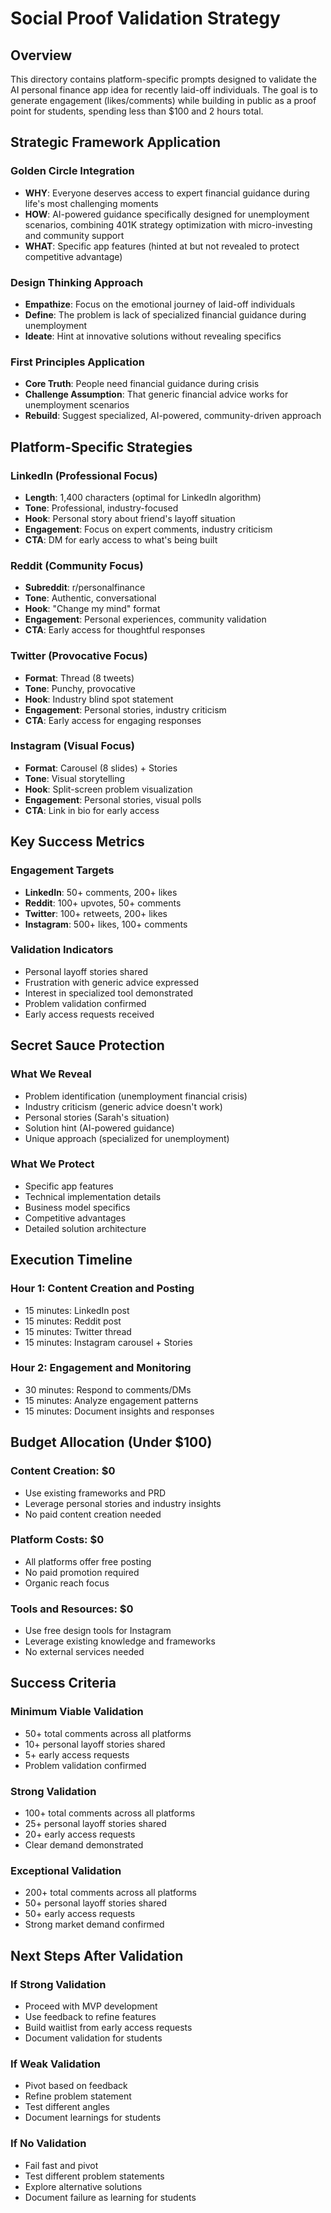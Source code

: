 # Social Proof Validation Strategy

## Overview
This directory contains platform-specific prompts designed to validate the AI personal finance app idea for recently laid-off individuals. The goal is to generate engagement (likes/comments) while building in public as a proof point for students, spending less than $100 and 2 hours total.

## Strategic Framework Application

### Golden Circle Integration
- **WHY**: Everyone deserves access to expert financial guidance during life's most challenging moments
- **HOW**: AI-powered guidance specifically designed for unemployment scenarios, combining 401K strategy optimization with micro-investing and community support
- **WHAT**: Specific app features (hinted at but not revealed to protect competitive advantage)

### Design Thinking Approach
- **Empathize**: Focus on the emotional journey of laid-off individuals
- **Define**: The problem is lack of specialized financial guidance during unemployment
- **Ideate**: Hint at innovative solutions without revealing specifics

### First Principles Application
- **Core Truth**: People need financial guidance during crisis
- **Challenge Assumption**: That generic financial advice works for unemployment scenarios
- **Rebuild**: Suggest specialized, AI-powered, community-driven approach

## Platform-Specific Strategies

### LinkedIn (Professional Focus)
- **Length**: 1,400 characters (optimal for LinkedIn algorithm)
- **Tone**: Professional, industry-focused
- **Hook**: Personal story about friend's layoff situation
- **Engagement**: Focus on expert comments, industry criticism
- **CTA**: DM for early access to what's being built

### Reddit (Community Focus)
- **Subreddit**: r/personalfinance
- **Tone**: Authentic, conversational
- **Hook**: "Change my mind" format
- **Engagement**: Personal experiences, community validation
- **CTA**: Early access for thoughtful responses

### Twitter (Provocative Focus)
- **Format**: Thread (8 tweets)
- **Tone**: Punchy, provocative
- **Hook**: Industry blind spot statement
- **Engagement**: Personal stories, industry criticism
- **CTA**: Early access for engaging responses

### Instagram (Visual Focus)
- **Format**: Carousel (8 slides) + Stories
- **Tone**: Visual storytelling
- **Hook**: Split-screen problem visualization
- **Engagement**: Personal stories, visual polls
- **CTA**: Link in bio for early access

## Key Success Metrics

### Engagement Targets
- **LinkedIn**: 50+ comments, 200+ likes
- **Reddit**: 100+ upvotes, 50+ comments
- **Twitter**: 100+ retweets, 200+ likes
- **Instagram**: 500+ likes, 100+ comments

### Validation Indicators
- Personal layoff stories shared
- Frustration with generic advice expressed
- Interest in specialized tool demonstrated
- Problem validation confirmed
- Early access requests received

## Secret Sauce Protection

### What We Reveal
- Problem identification (unemployment financial crisis)
- Industry criticism (generic advice doesn't work)
- Personal stories (Sarah's situation)
- Solution hint (AI-powered guidance)
- Unique approach (specialized for unemployment)

### What We Protect
- Specific app features
- Technical implementation details
- Business model specifics
- Competitive advantages
- Detailed solution architecture

## Execution Timeline

### Hour 1: Content Creation and Posting
- 15 minutes: LinkedIn post
- 15 minutes: Reddit post
- 15 minutes: Twitter thread
- 15 minutes: Instagram carousel + Stories

### Hour 2: Engagement and Monitoring
- 30 minutes: Respond to comments/DMs
- 15 minutes: Analyze engagement patterns
- 15 minutes: Document insights and responses

## Budget Allocation (Under $100)

### Content Creation: $0
- Use existing frameworks and PRD
- Leverage personal stories and industry insights
- No paid content creation needed

### Platform Costs: $0
- All platforms offer free posting
- No paid promotion required
- Organic reach focus

### Tools and Resources: $0
- Use free design tools for Instagram
- Leverage existing knowledge and frameworks
- No external services needed

## Success Criteria

### Minimum Viable Validation
- 50+ total comments across all platforms
- 10+ personal layoff stories shared
- 5+ early access requests
- Problem validation confirmed

### Strong Validation
- 100+ total comments across all platforms
- 25+ personal layoff stories shared
- 20+ early access requests
- Clear demand demonstrated

### Exceptional Validation
- 200+ total comments across all platforms
- 50+ personal layoff stories shared
- 50+ early access requests
- Strong market demand confirmed

## Next Steps After Validation

### If Strong Validation
- Proceed with MVP development
- Use feedback to refine features
- Build waitlist from early access requests
- Document validation for students

### If Weak Validation
- Pivot based on feedback
- Refine problem statement
- Test different angles
- Document learnings for students

### If No Validation
- Fail fast and pivot
- Test different problem statements
- Explore alternative solutions
- Document failure as learning for students
